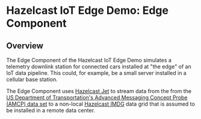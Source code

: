 # Hazelcast IoT Edge Demo: Edge Component

## Overview

The Edge Component of the Hazelcast IoT Edge Demo simulates a telemetry
downlink station for connected cars installed at "the edge" of an IoT
data pipeline. This could, for example, be a small server installed in
a cellular base station.

The Edge Component uses [Hazelcast Jet](https://jet.hazelcast.org/)
to stream data from the from the [US Department of Transportation's
Advanced Messaging Concept Probe (AMCP) data set](https://catalog.data.gov/dataset/advanced-messaging-concept-development-probe-vehicle-data)
to a non-local [Hazelcast IMDG](https://hazelcast.org/) data grid that
is assumed to be installed in a remote data center.
